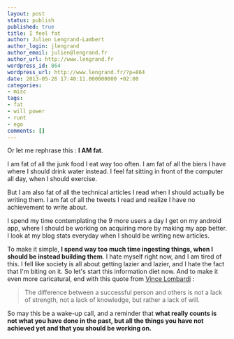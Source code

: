 ```yaml
---
layout: post
status: publish
published: true
title: I feel fat
author: Julien Lengrand-Lambert
author_login: jlengrand
author_email: julien@lengrand.fr
author_url: http://www.lengrand.fr
wordpress_id: 864
wordpress_url: http://www.lengrand.fr/?p=864
date: 2013-05-26 17:40:11.000000000 +02:00
categories:
- misc
tags:
- fat
- will power
- runt
- ego
comments: []
---
```

Or let me rephrase this : <strong>I AM fat</strong>.

I am fat of all the junk food I eat way too often.
I am fat of all the biers I have where I should drink water instead.
I feel fat sitting in front of the computer all day, when I should exercise.

But I am also fat of all the technical articles I read when I should actually be writing them.
I am fat of all the tweets I read and realize I have no achievement to write about.

I spend my time contemplating the 9 more users a day I get on my android app, where I should be working on acquiring more by making my app better.
I look at my blog stats everyday when I should be writing new articles.

To make it simple, <strong>I spend way too much time ingesting things, when I should be instead building them</strong>.
I hate myself right now, and I am tired of this. I fell like society is all about getting lazier and lazier, and I hate the fact that I'm biting on it.
So let's start this information diet now. And to make it even more caricatural, end with this quote from <a title="vince lombardi wikipedia" href="http://en.wikipedia.org/wiki/Vince_Lombardi" target="_blank">Vince Lombardi</a> :

>The difference between a successful person and others is not a lack of strength, not a lack of knowledge, but rather a lack of will.

So may this be a wake-up call, and a reminder that <strong>what really counts is not what you have done in the past, but all the things you have not achieved yet and that you should be working on.</strong>
